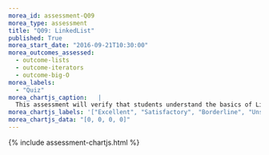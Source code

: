 ```yaml
---
morea_id: assessment-Q09
morea_type: assessment
title: "Q09: LinkedList"
published: True
morea_start_date: "2016-09-21T10:30:00"
morea_outcomes_assessed: 
  - outcome-lists
  - outcome-iterators
  - outcome-big-O
morea_labels: 
  - "Quiz"
morea_chartjs_caption:   |
  This assessment will verify that students understand the basics of LinkedList implementation of the List interface.
morea_chartjs_labels: '["Excellent", "Satisfactory", "Borderline", "Unsatisfactory"]'
morea_chartjs_data: "[0, 0, 0, 0]"
---
```


{%  include assessment-chartjs.html  %}